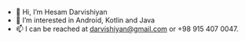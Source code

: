 - 👋 Hi, I’m Hesam Darvishiyan
- 👀 I’m interested in Android, Kotlin and Java
- 📫 I can be reached at darvishiyan@gmail.com or +98 915 407 0047.

<!---
Darvishiyan/Darvishiyan is a ✨ special ✨ repository because its `README.md` (this file) appears on your GitHub profile.
You can click the Preview link to take a look at your changes.
--->
